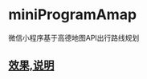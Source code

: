 # miniProgramAmap
微信小程序基于高德地图API出行路线规划 
## [效果,说明](http://blog.csdn.net/zzwwjjdj1/article/details/79425220)
